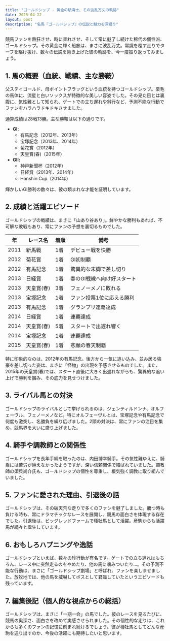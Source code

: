 ```yaml
---
title: "ゴールドシップ - 黄金の航海士、その波乱万丈の軌跡"
date: 2025-04-22
layout: post
description: "名馬『ゴールドシップ』の伝説と魅力を深堀り"
---
```


競馬ファンを熱狂させ、時に呆れさせ、そして常に魅了し続けた稀代の個性派、ゴールドシップ。その黄金に輝く船旅は、まさに波乱万丈。常識を覆す走りでターフを駆け抜け、数々の伝説を築き上げた彼の軌跡を、今一度振り返ってみましょう。

## 1. 馬の概要（血統、戦績、主な勝鞍）

父ステイゴールド、母ポイントフラッグという血統を持つゴールドシップ。栗毛の馬体に、流星と白いソックスが特徴的な美しい容姿でした。その見た目とは裏腹に、気性難として知られ、ゲートでの立ち遅れや斜行など、予測不能な行動でファンをハラハラドキドキさせました。

通算成績は28戦13勝。主な勝鞍は以下の通りです。

* **GⅠ:**
    * 有馬記念（2012年、2013年）
    * 宝塚記念（2013年、2014年）
    * 菊花賞（2012年）
    * 天皇賞(春)（2015年）
* **GⅡ:**
    * 神戸新聞杯（2012年）
    * 日経賞（2013年、2014年）
    * Hanshin Cup（2014年）

輝かしいGⅠ勝利の数々は、彼の類まれな才能を証明しています。

## 2. 成績と活躍エピソード

ゴールドシップの戦績は、まさに「山あり谷あり」。鮮やかな勝利もあれば、不可解な敗戦もあり、常にファンの予想を裏切るものでした。

| 年 | レース名 | 着順 | 備考 |
|---|---|---|---|
| 2011 | 新馬戦 | 1着 | デビュー戦を快勝 |
| 2012 | 菊花賞 | 1着 | GⅠ初制覇 |
| 2012 | 有馬記念 | 1着 | 驚異的な末脚で差し切り |
| 2013 | 日経賞 | 1着 | 春のGⅠ戦線へ向け好スタート |
| 2013 | 天皇賞(春) | 3着 | フェノーメノに敗れる |
| 2013 | 宝塚記念 | 1着 | ファン投票1位に応える勝利 |
| 2013 | 有馬記念 | 1着 | グランプリ連覇達成 |
| 2014 | 日経賞 | 1着 | 連覇達成 |
| 2014 | 天皇賞(春) | 5着 | スタートで出遅れ響く |
| 2014 | 宝塚記念 | 1着 | 連覇達成 |
| 2015 | 天皇賞(春) | 1着 | 悲願の春天制覇 |

特に印象的なのは、2012年の有馬記念。後方から一気に追い込み、並み居る強豪を差し切った姿は、まさに「怪物」の出現を予感させるものでした。また、2015年の天皇賞(春)では、スタート直後に大きく出遅れながらも、驚異的な追い上げで勝利を掴み、その底力を見せつけました。

## 3. ライバル馬との対決

ゴールドシップのライバルとして挙げられるのは、ジェンティルドンナ、オルフェーヴル、フェノーメノなど。特にオルフェーヴルとは、宝塚記念や有馬記念で何度も激突し、名勝負を繰り広げました。2頭の対決は、常にファンの注目を集め、競馬界を大いに盛り上げました。

## 4. 騎手や調教師との関係性

ゴールドシップを長年手綱を取ったのは、内田博幸騎手。その気性難ゆえに、騎乗には苦労が絶えなかったようですが、深い信頼関係で結ばれていました。調教師の須貝尚介氏も、ゴールドシップの個性を尊重し、根気強く調教に取り組んでいました。

## 5. ファンに愛された理由、引退後の話

ゴールドシップは、その破天荒な走りで多くのファンを魅了しました。勝つ時も負ける時も、常にドラマチックなレースを展開し、競馬の面白さを体現する存在でした。引退後は、ビッグレッドファームで種牡馬として活躍。産駒からも活躍馬が続々と誕生しています。

## 6. おもしろハプニングや逸話

ゴールドシップといえば、数々の珍行動が有名です。ゲートでの立ち遅れはもちろん、レース中に突然走るのをやめたり、他の馬に噛みついたり…。その予測不能な行動は、まさに「ゴールドシップ劇場」と呼ばれ、ファンを楽しませました。放牧地では、他の馬を威嚇してボスとして君臨していたというエピソードも残っています。

## 7. 編集後記（個人的な視点からの総括）

ゴールドシップは、まさに「一期一会」の馬でした。彼のレースを見るたびに、競馬の奥深さ、面白さを改めて実感させられました。その個性的な走りは、これからも多くのファンの記憶に刻まれ続けるでしょう。彼が種牡馬としてどんな産駒を送り出すのか、今後の活躍にも期待したいと思います。
